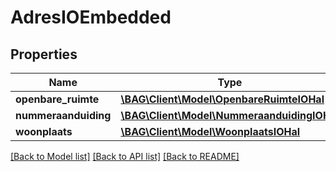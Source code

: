# AdresIOEmbedded

## Properties
Name | Type | Description | Notes
------------ | ------------- | ------------- | -------------
**openbare_ruimte** | [**\BAG\Client\Model\OpenbareRuimteIOHal**](OpenbareRuimteIOHal.md) |  | [optional] 
**nummeraanduiding** | [**\BAG\Client\Model\NummeraanduidingIOHal**](NummeraanduidingIOHal.md) |  | [optional] 
**woonplaats** | [**\BAG\Client\Model\WoonplaatsIOHal**](WoonplaatsIOHal.md) |  | [optional] 

[[Back to Model list]](../../README.md#documentation-for-models) [[Back to API list]](../../README.md#documentation-for-api-endpoints) [[Back to README]](../../README.md)

